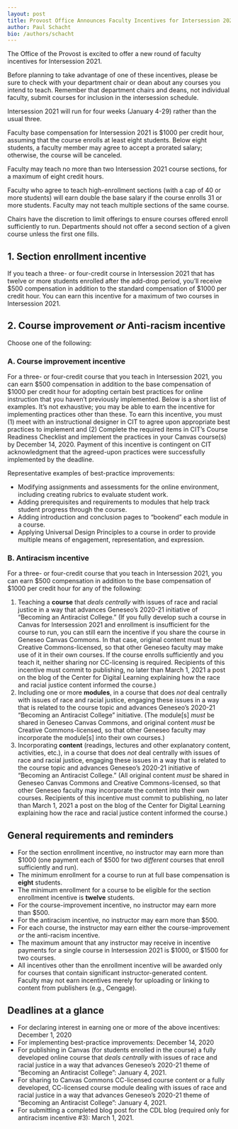 ```yaml
---
layout: post
title: Provost Office Announces Faculty Incentives for Intersession 2021
author: Paul Schacht
bio: /authors/schacht
---
```


The Office of the Provost is excited to offer a new round of faculty incentives for Intersession 2021.

Before planning to take advantage of one of these incentives, please be sure to check with your department chair or dean about any courses you intend to teach. Remember that department chairs and deans, not individual faculty, submit courses for inclusion in the intersession schedule.

Intersession 2021 will run for four weeks (January 4-29) rather than the usual three.

Faculty base compensation for Intersession 2021 is $1000 per credit hour, assuming that the course enrolls at least eight students. Below eight students, a faculty member may agree to accept a prorated salary; otherwise, the course will be canceled.

Faculty may teach no more than two Intersession 2021 course sections, for a maximum of eight credit hours.

Faculty who agree to teach high-enrollment sections (with a cap of 40 or more students) will earn double the base salary if the course enrolls 31 or more students. Faculty may not teach multiple sections of the same course.

Chairs have the discretion to limit offerings to ensure courses offered enroll sufficiently to run. Departments should not offer a second section of a given course unless the first one fills.

## 1. Section enrollment incentive

If you teach a three- or four-credit course in Intersession 2021 that has twelve or more students enrolled after the add-drop period, you’ll receive $500 compensation in addition to the standard compensation of $1000 per credit hour. You can earn this incentive for a maximum of two courses in Intersession 2021.

## 2. Course improvement *or* Anti-racism incentive

Choose one of the following:

### A. Course improvement incentive

For a three- or four-credit course that you teach in Intersession 2021, you can earn $500 compensation in addition to the base compensation of $1000 per credit hour for adopting certain best practices for online instruction that you haven’t previously implemented. Below is a short list of examples. It’s not exhaustive; you may be able to earn the incentive for implementing practices other than these. To earn this incentive, you must (1) meet with an instructional designer in CIT to agree upon appropriate best practices to implement and (2) Complete the required items in CIT’s Course Readiness Checklist and implement the practices in your Canvas course(s) by December 14, 2020. Payment of this incentive is contingent on CIT acknowledgment that the agreed-upon practices were successfully implemented by the deadline.

Representative examples of best-practice improvements:

- Modifying assignments and assessments for the online environment, including creating rubrics to evaluate student work.
- Adding prerequisites and requirements to modules that help track student progress through the course.
- Adding introduction and conclusion pages to “bookend” each module in a course.
- Applying Universal Design Principles to a course in order to provide multiple means of engagement, representation, and expression.

### B. Antiracism incentive

For a three- or four-credit course that you teach in Intersession 2021, you can earn $500 compensation in addition to the base compensation of $1000 per credit hour for any of the following:

1. Teaching a **course** that *deals centrally* with issues of race and racial justice in a way that advances Geneseo’s 2020-21 initiative of “Becoming an Antiracist College.” (If you fully develop such a course in Canvas for Intersession 2021 and enrollment is insufficient for the course to run, you can still earn the incentive if you share the course in Geneseo Canvas Commons. In that case, original content must be Creative Commons-licensed, so that other Geneseo faculty may make use of it in their own courses. If the course enrolls sufficiently and you teach it, neither sharing nor CC-licensing is required. Recipients of this incentive must commit to publishing, no later than March 1, 2021 a post on the blog of the Center for Digital Learning explaining how the race and racial justice content informed the course.)
2. Including one or more **modules**, in a course that does *not* deal centrally with issues of race and racial justice, engaging these issues in a way that is related to the course topic and advances Geneseo’s 2020-21 “Becoming an Antiracist College” initiative. (The module\[s\] *must* be shared in Geneseo Canvas Commons, and original content *must* be Creative Commons-licensed, so that other Geneseo faculty may incorporate the module\[s\] into their own courses.)
3. Incorporating **content** (readings, lectures and other explanatory content, activities, etc.), in a course that does *not* deal centrally with issues of race and racial justice, engaging these issues in a way that is related to the course topic and advances Geneseo’s 2020-21 initiative of “Becoming an Antiracist College.” (All original content *must* be shared in Geneseo Canvas Commons and Creative Commons-licensed, so that other Geneseo faculty may incorporate the content into their own courses. Recipients of this incentive must commit to publishing, no later than March 1, 2021 a post on the blog of the Center for Digital Learning explaining how the race and racial justice content informed the course.)

## General requirements and reminders

- For the section enrollment incentive, no instructor may earn more than $1000 (one payment each of $500 for two *different* courses that enroll sufficiently and run).
- The minimum enrollment for a course to run at full base compensation is **eight** students.
- The minimum enrollment for a course to be eligible for the section enrollment incentive is **twelve** students.
- For the course-improvement incentive, no instructor may earn more than $500.
- For the antiracism incentive, no instructor may earn more than $500.
- For each course, the instructor may earn either the course-improvement *or* the anti-racism incentive.
- The maximum amount that any instructor may receive in incentive payments for a single course in Intersession 2021 is $1000, or $1500 for two courses.
- All incentives other than the enrollment incentive will be awarded only for courses that contain significant instructor-generated content. Faculty may not earn incentives merely for uploading or linking to content from publishers (e.g., Cengage).

## Deadlines at a glance

- For declaring interest in earning one or more of the above incentives: December 1, 2020
- For implementing best-practice improvements: December 14, 2020
- For publishing in Canvas (for students enrolled in the course) a fully developed online course that *deals centrally* with issues of race and racial justice in a way that advances Geneseo’s 2020-21 theme of “Becoming an Antiracist College”: January 4, 2021.
- For sharing to Canvas Commons CC-licensed course content or a fully developed, CC-licensed course module dealing with issues of race and racial justice in a way that advances Geneseo’s 2020-21 theme of “Becoming an Antiracist College”: January 4, 2021.
- For submitting a completed blog post for the CDL blog (required only for antiracism incentive \#3): March 1, 2021.